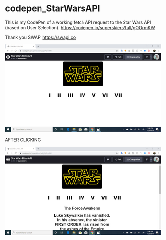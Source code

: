 # codepen_StarWarsAPI
This is my CodePen of a working fetch API request to the Star Wars API (based on User Selection).
https://codepen.io/superskiers/full/gOOrmKW

Thank you SWAPI
https://swapi.co

![alt text](https://github.com/superskiers/codepen_StarWarsAPI/blob/master/screenshot1.jpg?raw=true)

AFTER CLICKING:

![alt text](https://github.com/superskiers/codepen_StarWarsAPI/blob/master/screenshot2.jpg?raw=true)

